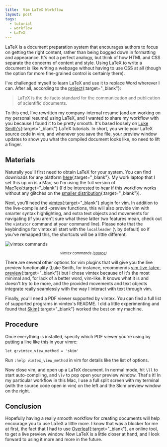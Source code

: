 ```yaml
---
title:  Vim LaTeX Workflow
layout: post
tags:
  - tutorial
  - workflow
  - LaTeX
---
```


LaTeX is a document preparation system that encourages authors to
focus on getting the right content, rather than being bogged down in
formatting and appearance. It's not a perfect analogy, but think of
how HTML and CSS separate the concerns of content and style. Using
LaTeX to write a document is like writing a webpage without having to
use CSS at all (though the option for more fine-grained control is
certainly there).

<!-- MORE -->

I've challenged myself to learn LaTeX and use it to replace Word
wherever I can. After all, according to the [project<i class="fa
fa-external-link"></i>][latex home]{:target="_blank"}:

> LaTeX is the de facto standard for the communication and
> publication of scientific documents.

[latex home]: https://www.latex-project.org

To this end, I've rewritten my company-internal resume (and am
working on my personal resume) using LaTeX, and I wanted to share my
workflow with you because I found it to be pretty smooth. It's based
loosely on [Luke Smith's<i class="fa fa-external-link"></i>][luke
smith]{:target="_blank"} LaTeX tutorials. In short, you write your
LaTeX source code in vim, and whenever you save the file, your
preview window updates to show you what the compiled document looks
like, no need to lift a finger.

[luke smith]: http://lukesmith.xyz/latex.html

## Materials

Naturally you'll first need to obtain LaTeX for your system. You can
find downloads for any platform [here<i class="fa
fa-external-link"></i>][downloads]{:target="_blank"}. My work laptop
that I set this up on is a Mac, so I'm using the full version of
[MacTex<i class="fa fa-external-link"></i>][mactex]{:target="_blank"}
(I'd be interested to hear if this workflow works without any
glitches on the [smaller distribution<i class="fa
fa-external-link"></i>][small]{:target="_blank"}).

[downloads]: https://www.latex-project.org/get
[mactex]: http://www.tug.org/mactex/mactex-download.html
[small]: http://www.tug.org/mactex/morepackages.html

Next, you'll need the [vimtex<i class="fa
fa-external-link"></i>][vimtex]{:target="_blank"} plugin for vim. In
addition to the live-compile and -preview functions, this will also
provide vim with smarter syntax highlighting, and extra text objects
and movements for navigating (if you aren't sure what these latter
two features mean, check out the `vimtutor` command at your command
line). Please note that the keybindings for vimtex all start with the
`localleader` (`\` by default) so if you've remapped this, the
shortcuts will be a little different.

[vimtex]: https://github.com/lervag/vimtex

![vimtex commands][vimtex gif]

[vimtex gif]: https://github.com/lervag/vimtex/raw/master/media/quick_start.gif?raw=true

<p style="text-align:center">
<small><i>vimtex commands (<a href="https://github.com/lervag/vimtex" target="_blank">source<i class="fa fa-external-link"></i></a>)</i></small>
</p>

There are several other options for vim plugins that will give you
the live preview functionality (Luke Smith, for instance, recommends
[vim-live-latex-preview<i class="fa fa-external-link"></i>][vim
live]{:target="_blank"}) but I chose vimtex because of it's the most
minimal and, for lack of a better word, vim-like.  It knows what it
is and doesn't try to be more, and the provided movements and text
objects integrate really seamlessly with the way I interact with text
through vim.

[vim live]: https://github.com/ying17zi/vim-live-latex-preview

Finally, you'll need a PDF viewer supported by vimtex. You can find a
full list of supported programs in vimtex's README. I did a little
experimenting and found that [Skim<i class="fa
fa-external-link"></i>][skim]{:target="_blank"} worked the best on my
machine.

[skim]: https://skim-app.sourceforge.io

## Procedure

Once everything is installed, specify which PDF viewer you're using
by putting a line like this in your vimrc:

    let g:vimtex_view_method = 'skim'

Run `:help vimtex_view_method` in vim for details like the list of
options.

Now close vim, and open up a LaTeX document. In normal mode, hit
`\ll` to start auto-compiling, and `\lv` to pop open your preview
window. That's it! In my particular workflow in this Mac, I use a
full split screen with my terminal (with the source code open in vim)
on the left and the Skim preview window on the right.

## Conclusion

Hopefully having a really smooth workflow for creating documents will
help encourage you to use LaTeX a little more. I know that was a
blocker for me at first, the fact that I had to use [Overleaf<i
class="fa fa-external-link"></i>][overleaf]{:target="_blank"}, an
online tool, to get a live preview window.  Now LaTeX is a little
closer at hand, and I look forward to using it more and more in the
future.

[overleaf]: https://www.overleaf.com
